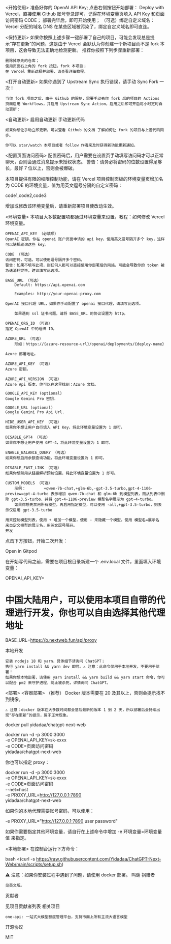 <开始使用>
    准备好你的 OpenAI API Key;
    点击右侧按钮开始部署： Deploy with Vercel，直接使用 Github 账号登录即可，记得在环境变量页填入 API Key 和页面访问密码 CODE；
    部署完毕后，即可开始使用；
    （可选）绑定自定义域名：Vercel 分配的域名 DNS 在某些区域被污染了，绑定自定义域名即可直连。

<保持更新>
    如果你按照上述步骤一键部署了自己的项目，可能会发现总是提示“存在更新”的问题，这是由于 Vercel 会默认为你创建一个新项目而不是 fork 本项目，这会导致无法正确地检测更新。 推荐你按照下列步骤重新部署：

    删除掉原先的仓库；
    使用页面右上角的 fork 按钮，fork 本项目；
    在 Vercel 重新选择并部署，请查看详细教程。

<打开自动更新>
    如果你遇到了 Upstream Sync 执行错误，请手动 Sync Fork 一次！

    当你 fork 项目之后，由于 Github 的限制，需要手动去你 fork 后的项目的 Actions 页面启用 Workflows，并启用 Upstream Sync Action，启用之后即可开启每小时定时自动更新：

<自动更新>
    启用自动更新
    手动更新代码

    如果你想让手动立即更新，可以查看 Github 的文档 了解如何让 fork 的项目与上游代码同步。

    你可以 star/watch 本项目或者 follow 作者来及时获得新功能更新通知。

<配置页面访问密码>
    配置密码后，用户需要在设置页手动填写访问码才可以正常聊天，否则会通过消息提示未授权状态。
    警告：请务必将密码的位数设置得足够长，最好 7 位以上，否则会被爆破。

本项目提供有限的权限控制功能，请在 Vercel 项目控制面板的环境变量页增加名为 CODE 的环境变量，值为用英文逗号分隔的自定义密码：

code1,code2,code3

增加或修改该环境变量后，请重新部署项目使改动生效。


<环境变量>
    本项目大多数配置项都通过环境变量来设置，教程：如何修改 Vercel 环境变量。

    OPENAI_API_KEY （必填项）
    OpanAI 密钥，你在 openai 账户页面申请的 api key，使用英文逗号隔开多个 key，这样可以随机轮询这些 key。

    CODE （可选）
    访问密码，可选，可以使用逗号隔开多个密码。
    警告：如果不填写此项，则任何人都可以直接使用你部署后的网站，可能会导致你的 token 被急速消耗完毕，建议填写此选项。

    BASE_URL （可选）
        Default: https://api.openai.com

        Examples: http://your-openai-proxy.com

    OpenAI 接口代理 URL，如果你手动配置了 openai 接口代理，请填写此选项。

        如果遇到 ssl 证书问题，请将 BASE_URL 的协议设置为 http。

    OPENAI_ORG_ID （可选）
    指定 OpenAI 中的组织 ID。

    AZURE_URL （可选）
        形如：https://{azure-resource-url}/openai/deployments/{deploy-name}

    Azure 部署地址。

    AZURE_API_KEY （可选）
    Azure 密钥。

    AZURE_API_VERSION （可选）
    Azure Api 版本，你可以在这里找到：Azure 文档。

    GOOGLE_API_KEY (optional)
    Google Gemini Pro 密钥.

    GOOGLE_URL (optional)
    Google Gemini Pro Api Url.

    HIDE_USER_API_KEY （可选）
    如果你不想让用户自行填入 API Key，将此环境变量设置为 1 即可。

    DISABLE_GPT4 （可选）
    如果你不想让用户使用 GPT-4，将此环境变量设置为 1 即可。

    ENABLE_BALANCE_QUERY （可选）
    如果你想启用余额查询功能，将此环境变量设置为 1 即可。

    DISABLE_FAST_LINK （可选）
    如果你想禁用从链接解析预制设置，将此环境变量设置为 1 即可。

    CUSTOM_MODELS （可选）
        示例：        +qwen-7b-chat,+glm-6b,-gpt-3.5-turbo,gpt-4-1106-preview=gpt-4-turbo 表示增加 qwen-7b-chat 和 glm-6b 到模型列表，而从列表中删除 gpt-3.5-turbo，并将 gpt-4-1106-preview 模型名字展示为 gpt-4-turbo。 
        如果你想先禁用所有模型，再启用指定模型，可以使用 -all,+gpt-3.5-turbo，则表示仅启用 gpt-3.5-turbo

    用来控制模型列表，使用 + 增加一个模型，使用 - 来隐藏一个模型，使用 模型名=展示名 来自定义模型的展示名，用英文逗号隔开。
    开发

点击下方按钮，开始二次开发：

Open in Gitpod

在开始写代码之前，需要在项目根目录新建一个 .env.local 文件，里面填入环境变量：

OPENAI_API_KEY=<your api key here>

# 中国大陆用户，可以使用本项目自带的代理进行开发，你也可以自由选择其他代理地址
BASE_URL=https://b.nextweb.fun/api/proxy

本地开发

    安装 nodejs 18 和 yarn，具体细节请询问 ChatGPT；
    执行 yarn install && yarn dev 即可。⚠️ 注意：此命令仅用于本地开发，不要用于部署！
    如果你想本地部署，请使用 yarn install && yarn build && yarn start 命令，你可以配合 pm2 来守护进程，防止被杀死，详情询问 ChatGPT。

<部署>
<容器部署> （推荐）
    Docker 版本需要在 20 及其以上，否则会提示找不到镜像。

    ⚠️ 注意：docker 版本在大多数时间都会落后最新的版本 1 到 2 天，所以部署后会持续出现“存在更新”的提示，属于正常现象。

docker pull yidadaa/chatgpt-next-web

docker run -d -p 3000:3000 \
   -e OPENAI_API_KEY=sk-xxxx \
   -e CODE=页面访问密码 \
   yidadaa/chatgpt-next-web

你也可以指定 proxy：

docker run -d -p 3000:3000 \
   -e OPENAI_API_KEY=sk-xxxx \
   -e CODE=页面访问密码 \
   --net=host \
   -e PROXY_URL=http://127.0.0.1:7890 \
   yidadaa/chatgpt-next-web

如果你的本地代理需要账号密码，可以使用：

-e PROXY_URL="http://127.0.0.1:7890 user password"

如果你需要指定其他环境变量，请自行在上述命令中增加 -e 环境变量=环境变量值 来指定。

<本地部署>
在控制台运行下方命令：

bash <(curl -s https://raw.githubusercontent.com/Yidadaa/ChatGPT-Next-Web/main/scripts/setup.sh)

⚠️ 注意：如果你安装过程中遇到了问题，请使用 docker 部署。
鸣谢
捐赠者

    见英文版。

贡献者

见项目贡献者列表
相关项目

    one-api: 一站式大模型额度管理平台，支持市面上所有主流大语言模型

开源协议

MIT